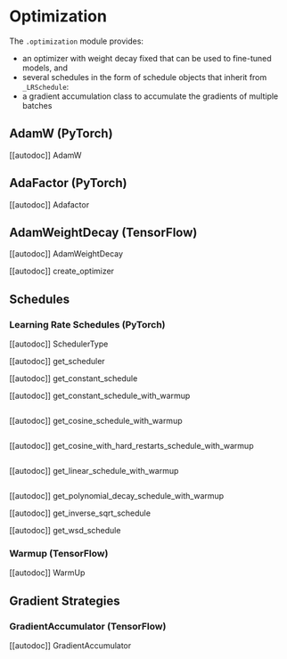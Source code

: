 <!--Copyright 2020 The HuggingFace Team. All rights reserved.

Licensed under the Apache License, Version 2.0 (the "License"); you may not use this file except in compliance with
the License. You may obtain a copy of the License at

http://www.apache.org/licenses/LICENSE-2.0

Unless required by applicable law or agreed to in writing, software distributed under the License is distributed on
an "AS IS" BASIS, WITHOUT WARRANTIES OR CONDITIONS OF ANY KIND, either express or implied. See the License for the
specific language governing permissions and limitations under the License.

⚠️ Note that this file is in Markdown but contain specific syntax for our doc-builder (similar to MDX) that may not be
rendered properly in your Markdown viewer.

-->

# Optimization

The `.optimization` module provides:

- an optimizer with weight decay fixed that can be used to fine-tuned models, and
- several schedules in the form of schedule objects that inherit from `_LRSchedule`:
- a gradient accumulation class to accumulate the gradients of multiple batches

## AdamW (PyTorch)

[[autodoc]] AdamW

## AdaFactor (PyTorch)

[[autodoc]] Adafactor

## AdamWeightDecay (TensorFlow)

[[autodoc]] AdamWeightDecay

[[autodoc]] create_optimizer

## Schedules

### Learning Rate Schedules (PyTorch)

[[autodoc]] SchedulerType

[[autodoc]] get_scheduler

[[autodoc]] get_constant_schedule

[[autodoc]] get_constant_schedule_with_warmup

<img alt="" src="https://huggingface.co/datasets/huggingface/documentation-images/resolve/main/warmup_constant_schedule.png"/>

[[autodoc]] get_cosine_schedule_with_warmup

<img alt="" src="https://huggingface.co/datasets/huggingface/documentation-images/resolve/main/warmup_cosine_schedule.png"/>

[[autodoc]] get_cosine_with_hard_restarts_schedule_with_warmup

<img alt="" src="https://huggingface.co/datasets/huggingface/documentation-images/resolve/main/warmup_cosine_hard_restarts_schedule.png"/>

[[autodoc]] get_linear_schedule_with_warmup

<img alt="" src="https://huggingface.co/datasets/huggingface/documentation-images/resolve/main/warmup_linear_schedule.png"/>

[[autodoc]] get_polynomial_decay_schedule_with_warmup

[[autodoc]] get_inverse_sqrt_schedule

[[autodoc]] get_wsd_schedule

### Warmup (TensorFlow)

[[autodoc]] WarmUp

## Gradient Strategies

### GradientAccumulator (TensorFlow)

[[autodoc]] GradientAccumulator
